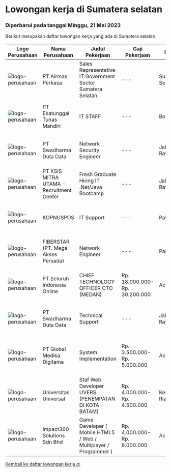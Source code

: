 
  # Lowongan kerja di Sumatera selatan

  ### Diperbarui pada tanggal Minggu, 21 Mei 2023

  Berikut merupakan daftar lowongan kerja yang ada di Sumatera selatan

  |Logo Perusahaan | Nama Perusahaan | Judul Pekerjaan | Gaji Pekerjaan | Lokasi | Deskripsi | Tanggal diunggah | Pranala |
  | -------------- | --------------- | --------------- | --------- | --------- | -------------- | ------- | ----------- |
  |![logo-perusahaan](https://image-service-cdn.seek.com.au/e058612ba3ea3c8a5db01b881de07c38d7462a24/ee4dce1061f3f616224767ad58cb2fc751b8d2dc)|PT Airmas Perkasa|Sales Representative IT Government Sector Sumatera Selatan|---|Sumatera Selatan|Tugas dan Tanggung Jawab: Mempelajari dan menguasai dengan baik produk yang di tawarkan Secara aktif mencari prospek customer baru dan...|Kamis, 18 Mei 2023|https://www.jobstreet.co.id/id/job/sales-representative-it-government-sector-sumatera-selatan-4316721?token=0~d19964bc-e9fc-4ba1-982a-484a8932256a&sectionRank=1&jobId=jobstreet-id-job-4316721|
|![logo-perusahaan](https://image-service-cdn.seek.com.au/e94cb4b3c5bb0a2ab28556ea5133dc6ec5ea9dfa/ee4dce1061f3f616224767ad58cb2fc751b8d2dc)|PT Ekatunggal Tunas Mandiri|IT STAFF|---|Bogor|"Anda Seorang Yang Proaktif, Komunikatif &amp; Menyukai Pekerjaan Bidang IT ?"PT. Ekatunggal Tunas Mandiri adalah perusahaan yang sedang berkembang...|Rabu, 10 Mei 2023|https://www.jobstreet.co.id/id/job/it-staff-4328458?token=0~d19964bc-e9fc-4ba1-982a-484a8932256a&sectionRank=2&jobId=jobstreet-id-job-4328458|
|![logo-perusahaan](https://image-service-cdn.seek.com.au/0f683dc67275bb803453d1e92fb7cd7b12b824b6/ee4dce1061f3f616224767ad58cb2fc751b8d2dc)|PT Swadharma Duta Data|Network Security Engineer|---|Jakarta Raya|S1 Jurusan/Prodi Teknik Komputer/ Teknik Informatika (Wajib) Waktu kerja Shift (sesuai dengan jadwal yang ditentukan) Bersedia ditempatkan di Jakarta...|Selasa, 16 Mei 2023|https://www.jobstreet.co.id/id/job/network-security-engineer-4334929?token=0~d19964bc-e9fc-4ba1-982a-484a8932256a&sectionRank=3&jobId=jobstreet-id-job-4334929|
|![logo-perusahaan](https://image-service-cdn.seek.com.au/000a5b18c118c79ba2af2625d922fca29ab31cc9/ee4dce1061f3f616224767ad58cb2fc751b8d2dc)|PT XSIS MITRA UTAMA - Recruitment Center|Fresh Graduate Hiring IT .Net/Java Bootcamp|---|Jakarta Raya|What we offer you: Integrated Training Full Stack specialist in .Net/Java Soft Skills Training. Real &amp; varied experiences (IT Project...|Kamis, 11 Mei 2023|https://www.jobstreet.co.id/id/job/fresh-graduate-hiring-it-.net-java-bootcamp-4329799?token=0~d19964bc-e9fc-4ba1-982a-484a8932256a&sectionRank=4&jobId=jobstreet-id-job-4329799|
|![logo-perusahaan](https://i.ibb.co/sqvTCh9/112815900-stock-vector-no-image-available-icon-flat-vector.webp)|KOPNUSPOS|IT Support|---|Palembang|Kualifikasi : Berusia 35 tahun Minimal lulusan D3 Teknik Komputer / Informatika Diutamakan yang punya pengalaman kerja minimal 1 tahun Memiliki...|Senin, 08 Mei 2023|https://www.jobstreet.co.id/id/job/it-support-4324216?token=0~d19964bc-e9fc-4ba1-982a-484a8932256a&sectionRank=5&jobId=jobstreet-id-job-4324216|
|![logo-perusahaan](https://image-service-cdn.seek.com.au/9c3b1618c86d6346b3b30fc9bfa0d7065194f86c/ee4dce1061f3f616224767ad58cb2fc751b8d2dc)|FIBERSTAR (PT. Mega Akses Persada)|Network Engineer|---|Palembang|Deskripsi Pekerjaan: Bertanggung jawab dan melakukan proses Integrasi/Aktivasi terhadap layanan LMS seperti Internet, SDWAN, Mikrotik, IP Transit,...|Selasa, 09 Mei 2023|https://www.jobstreet.co.id/id/job/network-engineer-4326268?token=0~d19964bc-e9fc-4ba1-982a-484a8932256a&sectionRank=6&jobId=jobstreet-id-job-4326268|
|![logo-perusahaan](https://image-service-cdn.seek.com.au/c768f0670f8f8212da7de609b6af9d0b2e5134cc/ee4dce1061f3f616224767ad58cb2fc751b8d2dc)|PT Seluruh Indonesia Online|CHIEF TECHNOLOGY OFFICER CTO (MEDAN)|Rp. 18.000.000-Rp. 30.200.000|Aceh|Memiliki pengalaman leadership sebagai Manager sebelumnya.Back End Engineer1. Memiliki pengalaman dalam membangun RESTful APIs2. Menguasai bahasa...|Selasa, 02 Mei 2023|https://www.jobstreet.co.id/id/job/chief-technology-officer-cto-medan-4315001?token=0~d19964bc-e9fc-4ba1-982a-484a8932256a&sectionRank=7&jobId=jobstreet-id-job-4315001|
|![logo-perusahaan](https://image-service-cdn.seek.com.au/0f683dc67275bb803453d1e92fb7cd7b12b824b6/ee4dce1061f3f616224767ad58cb2fc751b8d2dc)|PT Swadharma Duta Data|Technical Support|---|Jakarta Raya|Pendidikan minimum D3/S1 Jurusan IT IPK Minimum 2.75 Memiliki pengalaman minimal 1 tahun (diutamakan) telah berhasil menyelesaikan ujian sertifikasi...|Jumat, 28 April 2023|https://www.jobstreet.co.id/id/job/technical-support-4310847?token=0~d19964bc-e9fc-4ba1-982a-484a8932256a&sectionRank=8&jobId=jobstreet-id-job-4310847|
|![logo-perusahaan](https://image-service-cdn.seek.com.au/4b282eaf2c65d61f8532d8ff00b352f8e7d77e7d/ee4dce1061f3f616224767ad58cb2fc751b8d2dc)|PT Global Medika Digitama|System Implementation|Rp. 3.500.000-Rp. 5.000.000|Aceh|Syarat Kualifikasi Memiliki kemampuan komunikasi interpersonal yang baik Mampu bekerja secara multitasking &amp; manajemen waktu yang efisien Mampu...|Rabu, 26 April 2023|https://www.jobstreet.co.id/id/job/system-implementation-4307668?token=0~d19964bc-e9fc-4ba1-982a-484a8932256a&sectionRank=9&jobId=jobstreet-id-job-4307668|
|![logo-perusahaan](https://image-service-cdn.seek.com.au/872a4f5f67ec54088d1d3b199ea228bef1b40ae9/ee4dce1061f3f616224767ad58cb2fc751b8d2dc)|Universitas Universal|Staf Web Developer UVERS (PENEMPATAN DI KOTA BATAM)|Rp. 4.000.000-Rp. 4.500.000|Kepulauan Riau|-Minimal Lulusan S1 Bidang Ilmu Komputer/ Pemrograman-Menguasai konsep web dasar (PHP,HTML,JavaScript,Jquery,etc)-Menguasai framework Laravel dan...|Kamis, 27 April 2023|https://www.jobstreet.co.id/id/job/staf-web-developer-uvers-penempatan-di-kota-batam-4309951?token=0~d19964bc-e9fc-4ba1-982a-484a8932256a&sectionRank=10&jobId=jobstreet-id-job-4309951|
|![logo-perusahaan](https://image-service-cdn.seek.com.au/35b00a50395e5c8ad6bf2130dfd2a19f9f4bbec5/ee4dce1061f3f616224767ad58cb2fc751b8d2dc)|Impact360 Solutions Sdn Bhd|Game Developer ( Mobile HTML5 / Web / Multiplayer / Programmer )|Rp. 4.000.000-Rp. 8.000.000|Aceh|We are hiring remote HTML5 game developers from all parts of Indonesia. If you have real experience building HTML5 games or applications, you're...|Jumat, 21 April 2023|https://www.jobstreet.co.id/id/job/game-developer-mobile-html5-web-multiplayer-programmer-5363367/origin/my?token=0~d19964bc-e9fc-4ba1-982a-484a8932256a&sectionRank=11&jobId=jobstreet-my-job-5363367|


  [Kembali ke daftar lowongan kerja 🔙](../README.md#daftar-lowongan-kerja)
  